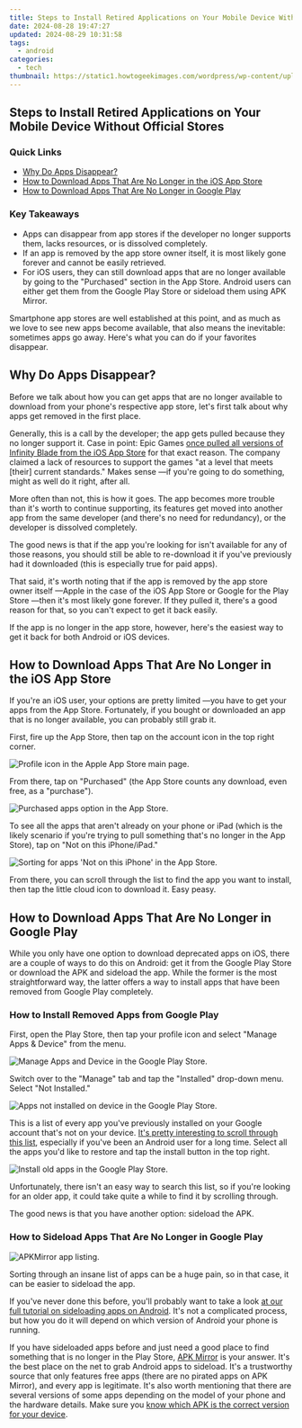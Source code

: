```yaml
---
title: Steps to Install Retired Applications on Your Mobile Device Without Official Stores
date: 2024-08-28 19:47:27
updated: 2024-08-29 10:31:58
tags:
  - android
categories:
  - tech
thumbnail: https://static1.howtogeekimages.com/wordpress/wp-content/uploads/2021/09/iPhone-Android.jpg
---
```


## Steps to Install Retired Applications on Your Mobile Device Without Official Stores

### Quick Links

* [Why Do Apps Disappear?](https://video-screen-grab.techidaily.com/how-to-blur-the-video-background-in-a-microsoft-teams-meeting-in-2024/)
* [How to Download Apps That Are No Longer in the iOS App Store](https://smart-video-creator.techidaily.com/updated-2024-approved-vllo-for-mac-download-now-and-discover-similar-apps/)
* [How to Download Apps That Are No Longer in Google Play](https://instagram-clips.techidaily.com/insta-twist-techniques-for-tailoring-your-photos-on-the-fly-for-2024/)

### Key Takeaways

* Apps can disappear from app stores if the developer no longer supports them, lacks resources, or is dissolved completely.
* If an app is removed by the app store owner itself, it is most likely gone forever and cannot be easily retrieved.
* For iOS users, they can still download apps that are no longer available by going to the "Purchased" section in the App Store. Android users can either get them from the Google Play Store or sideload them using APK Mirror.

 Smartphone app stores are well established at this point, and as much as we love to see new apps become available, that also means the inevitable: sometimes apps go away. Here's what you can do if your favorites disappear.

##  Why Do Apps Disappear?

 Before we talk about how you can get apps that are no longer available to download from your phone's respective app store, let's first talk about why apps get removed in the first place.

 Generally, this is a call by the developer; the app gets pulled because they no longer support it. Case in point: Epic Games [once pulled all versions of Infinity Blade from the iOS App Store](https://www.theverge.com/2018/12/10/18135256/infinity-blade-ios-app-store-removed-epic) for that exact reason. The company claimed a lack of resources to support the games "at a level that meets \[their\] current standards." Makes sense —if you're going to do something, might as well do it right, after all.

 More often than not, this is how it goes. The app becomes more trouble than it's worth to continue supporting, its features get moved into another app from the same developer (and there's no need for redundancy), or the developer is dissolved completely.

 The good news is that if the app you're looking for isn't available for any of those reasons, you should still be able to re-download it if you've previously had it downloaded (this is especially true for paid apps).

 That said, it's worth noting that if the app is removed by the app store owner itself —Apple in the case of the iOS App Store or Google for the Play Store —then it's most likely gone forever. If they pulled it, there's a good reason for that, so you can't expect to get it back easily.

 If the app is no longer in the app store, however, here's the easiest way to get it back for both Android or iOS devices.

##  How to Download Apps That Are No Longer in the iOS App Store

 If you're an iOS user, your options are pretty limited —you have to get your apps from the App Store. Fortunately, if you bought or downloaded an app that is no longer available, you can probably still grab it.

 First, fire up the App Store, then tap on the account icon in the top right corner.

![Profile icon in the Apple App Store main page.](https://static1.howtogeekimages.com/wordpress/wp-content/uploads/2023/12/img_0388.PNG) 

 From there, tap on "Purchased" (the App Store counts any download, even free, as a "purchase").

![Purchased apps option in the App Store.](https://static1.howtogeekimages.com/wordpress/wp-content/uploads/2023/12/img_0389.PNG) 

 To see all the apps that aren't already on your phone or iPad (which is the likely scenario if you're trying to pull something that's no longer in the App Store), tap on "Not on this iPhone/iPad."

![Sorting for apps 'Not on this iPhone' in the App Store.](https://static1.howtogeekimages.com/wordpress/wp-content/uploads/2023/12/img_0390.PNG) 

 From there, you can scroll through the list to find the app you want to install, then tap the little cloud icon to download it. Easy peasy.

##  How to Download Apps That Are No Longer in Google Play

 While you only have one option to download deprecated apps on iOS, there are a couple of ways to do this on Android: get it from the Google Play Store or download the APK and sideload the app. While the former is the most straightforward way, the latter offers a way to install apps that have been removed from Google Play completely.

###  How to Install Removed Apps from Google Play

 First, open the Play Store, then tap your profile icon and select "Manage Apps & Device" from the menu.

![Manage Apps and Device in the Google Play Store.](https://static1.howtogeekimages.com/wordpress/wp-content/uploads/2023/12/screenshot_2023-12-04-12-45-04-35_b5a5c5cb02ca09c784c5d88160e2ec24.jpg) 

 Switch over to the "Manage" tab and tap the "Installed" drop-down menu. Select "Not Installed."

![Apps not installed on device in the Google Play Store.](https://static1.howtogeekimages.com/wordpress/wp-content/uploads/2023/12/screenshot_2023-12-04-12-45-37-86_b5a5c5cb02ca09c784c5d88160e2ec24.jpg) 

 This is a list of every app you've previously installed on your Google account that's not on your device. [It's pretty interesting to scroll through this list](https://article-posts.techidaily.com/2024-approved-draw-deftly-delight-fast-win10s-pathway-to-proficient-picture-edits/), especially if you've been an Android user for a long time. Select all the apps you'd like to restore and tap the install button in the top right.

![Install old apps in the Google Play Store.](https://static1.howtogeekimages.com/wordpress/wp-content/uploads/2023/12/screenshot_2023-12-04-12-45-59-78_b5a5c5cb02ca09c784c5d88160e2ec24.jpg) 

 Unfortunately, there isn't an easy way to search this list, so if you're looking for an older app, it could take quite a while to find it by scrolling through.

 The good news is that you have another option: sideload the APK.

###  How to Sideload Apps That Are No Longer in Google Play

![APKMirror app listing.](https://static1.howtogeekimages.com/wordpress/wp-content/uploads/2023/12/2023-12-06_16-26-52.jpg) 

 Sorting through an insane list of apps can be a huge pain, so in that case, it can be easier to sideload the app.

 If you've never done this before, you'll probably want to take a look [at our full tutorial on sideloading apps on Android](https://facebook-video-content.techidaily.com/updated-unlock-premium-quality-streaming-on-the-worlds-largest-network/). It's not a complicated process, but how you do it will depend on which version of Android your phone is running.

 If you have sideloaded apps before and just need a good place to find something that is no longer in the Play Store, [APK Mirror](https://www.apkmirror.com/) is your answer. It's the best place on the net to grab Android apps to sideload. It's a trustworthy source that only features free apps (there are no pirated apps on APK Mirror), and every app is legitimate. It's also worth mentioning that there are several versions of some apps depending on the model of your phone and the hardware details. Make sure you [know which APK is the correct version for your device](https://extra-support.techidaily.com/2024-approved-premium-selection-of-budget-friendly-4k-projectors/).

<ins class="adsbygoogle"
     style="display:block"
     data-ad-format="autorelaxed"
     data-ad-client="ca-pub-7571918770474297"
     data-ad-slot="1223367746"></ins>



<ins class="adsbygoogle"
     style="display:block"
     data-ad-client="ca-pub-7571918770474297"
     data-ad-slot="8358498916"
     data-ad-format="auto"
     data-full-width-responsive="true"></ins>
